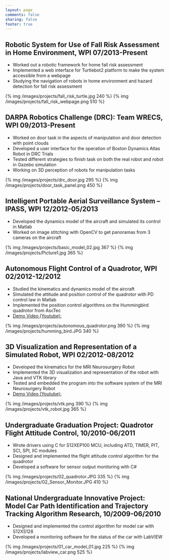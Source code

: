 ```yaml
---
layout: page
comments: false
sharing: false
footer: true
---
```


## Robotic System for Use of Fall Risk Assessment in Home Environment, WPI 07/2013-Present

- Worked out a robotic framework for home fall risk assessment
- Implemented a web interface for Turtlebot2 platform to make the system accessible from a webpage 
- Studying the navigation of robots in home environment and hazard detection for fall risk assessment   

{% img /images/projects/fall_risk_turtle.jpg 240 %}
{% img /images/projects/fall_risk_webpage.png 510 %}


## DARPA Robotics Challenge (DRC): Team WRECS, WPI 09/2013-Present

- Worked on door task in the aspects of manipulation and door detection with point clouds
- Developed a user interface for the operation of Boston Dynamics Atlas Robot in DRC Trials
- Tested different strategies to finish task on both the real robot and robot in Gazebo simulation
- Working on 3D perception of robots for manipulation tasks 

{% img /images/projects/drc_door.jpg 295 %}
{% img /images/projects/door_task_panel.png 450 %}


## Intelligent Portable Aerial Surveillance System – IPASS, WPI 12/2012-05/2013

-  Developed the dynamics model of the aircraft and simulated its control in   Matlab
- Worked on image stitching with OpenCV to get panoramas from 3 cameras on the aircraft

{% img /images/projects/basic_model_02.jpg 367 %}
{% img /images/projects/Picture1.jpg 365 %}

## Autonomous Flight Control of a Quadrotor, WPI 02/2012-12/2012

- Studied the kinematics and dynamics model of the aircraft
- Simulated the attitude and position control of the quadrotor with PD control law in Matlab
- Implemented the position control algorithms on the Hummingbird quadrotor from AscTec
- [Demo Video (Youtube):](http://www.youtube.com/watch?v=GF0DLWTfk3U&feature=c4-overview&list=UUZavD4SDX_YwDwgSEyUDrcQ)

{% img /images/projects/autonomous_quadrotor.png 390 %}
{% img /images/projects/humming_bird.JPG 340 %}

## 3D Visualization and Representation of a Simulated Robot, WPI 02/2012-08/2012

- Developed the kinematics for the MRI Neurosurgery Robot
- Implemented the 3D visualization and representation of the robot with Java and VTK library
- Tested and embedded the program into the software system of the MRI Neurosurgery Robot
- [Demo Video (Youtube):](http://www.youtube.com/watch?v=8LrmLvdZvYY&feature=c4-overview&list=UUZavD4SDX_YwDwgSEyUDrcQ)

{% img /images/projects/vtk.png 390 %}
{% img /images/projects/vtk_robot.jpg 365 %}

## Undergraduate Graduation Project: Quadrotor Flight Attitude Control, 10/2010-06/2011

- Wrote drivers using C for S12XEP100 MCU, including ATD, TIMER, PIT, SCI, SPI, IIC modules
- Designed and implemented the flight attitude control algorithm for the quadrotor
- Developed a software for sensor output monitoring with C#

{% img /images/projects/02_quadrotor.JPG 335 %}
{% img /images/projects/02_Sensor_Monitor.JPG 410 %}  

## National Undergraduate Innovative Project: Model Car Path Identification and Trajectory Tracking Algorithm Research, 10/2009-06/2010

- Designed and implemented the control algorithm for model car with S12XS128
- Developed a monitoring software for the status of the car with LabVIEW

{% img /images/projects/01_car_model_01.jpg 225 %}
{% img /images/projects/labview_car.png 525 %}  
